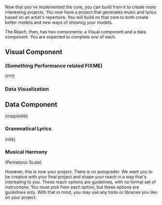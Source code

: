 Now that you've implemented the core, you can build from it to create more interesting projects. You now have a project that generates music and lyrics based on an artist's repertoire. You will build on that core to both create better models and new ways of showing your models.

The Reach, then, has two components: a Visual component and a data component. You are expected to complete one of each.

## Visual Component

### (Something Performance related FIXME)

(???)

### Data Visualization

## Data Component

(matplotlib)

### Grammatical Lyrics

(nltk)

### Musical Harmony

(Pentatonic Scale)

However, this is now your project. There is no autograder. We want you to be creative with your final project and shape your reach in a way that's interesting to *you*. These reach options are guidelines, with no formal set of instructions. You must pick from each option, but these options are guidelines only. With that in mind, you may use any tools or libraries you like on your project. 